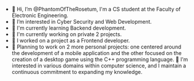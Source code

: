- 👾 Hi, I’m @PhantomOfTheRosetum, I'm a CS student at the Faculty of Electronic Engineering.
- 👾 I’m interested in Cyber Security and Web Development.
- 👾 I'm currently learning Backend development.
- 👾 I'm currently working on private 2 projects.
- 👾 I worked on a project as a Frontend developer.
- 👾 Planning to work on 2 more personal projects: one centered around the development of a mobile application and the other focused on the creation of a desktop game using the C++ programming language.
👾 I'm interested in various domains within computer science, and I maintain a continuous commitment to expanding my knowledge.
